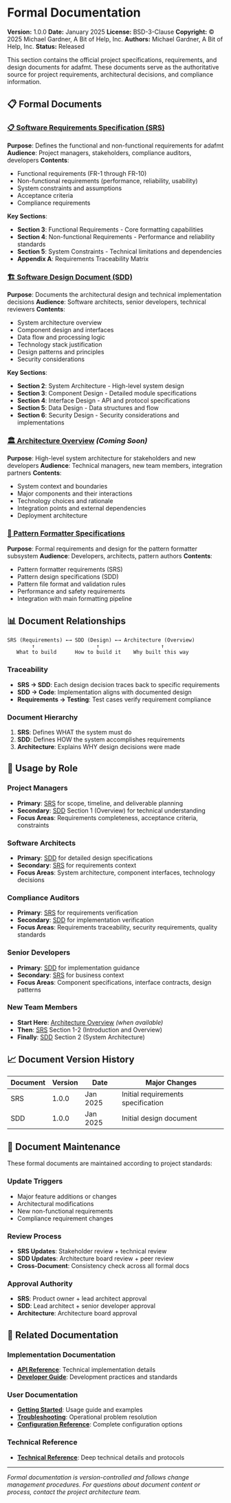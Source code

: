 # Formal Documentation

**Version:** 1.0.0
**Date:** January 2025
**License:** BSD-3-Clause
**Copyright:** © 2025 Michael Gardner, A Bit of Help, Inc.
**Authors:** Michael Gardner, A Bit of Help, Inc.
**Status:** Released

This section contains the official project specifications, requirements, and design documents for adafmt. These documents serve as the authoritative source for project requirements, architectural decisions, and compliance information.

## 📋 Formal Documents

### [📋 Software Requirements Specification (SRS)](SRS.md)
**Purpose**: Defines the functional and non-functional requirements for adafmt
**Audience**: Project managers, stakeholders, compliance auditors, developers
**Contents**:
- Functional requirements (FR-1 through FR-10)
- Non-functional requirements (performance, reliability, usability)
- System constraints and assumptions
- Acceptance criteria
- Compliance requirements

**Key Sections**:
- **Section 3**: Functional Requirements - Core formatting capabilities
- **Section 4**: Non-functional Requirements - Performance and reliability standards
- **Section 5**: System Constraints - Technical limitations and dependencies
- **Appendix A**: Requirements Traceability Matrix

### [🏗️ Software Design Document (SDD)](SDD.md)
**Purpose**: Documents the architectural design and technical implementation decisions
**Audience**: Software architects, senior developers, technical reviewers
**Contents**:
- System architecture overview
- Component design and interfaces
- Data flow and processing logic
- Technology stack justification
- Design patterns and principles
- Security considerations

**Key Sections**:
- **Section 2**: System Architecture - High-level system design
- **Section 3**: Component Design - Detailed module specifications
- **Section 4**: Interface Design - API and protocol specifications
- **Section 5**: Data Design - Data structures and flow
- **Section 6**: Security Design - Security considerations and implementations

### [🏛️ Architecture Overview](architecture.md) *(Coming Soon)*
**Purpose**: High-level system architecture for stakeholders and new developers
**Audience**: Technical managers, new team members, integration partners
**Contents**:
- System context and boundaries
- Major components and their interactions
- Technology choices and rationale
- Integration points and external dependencies
- Deployment architecture

### [🎨 Pattern Formatter Specifications](../patterns/srs_patterns_v3.md)
**Purpose**: Formal requirements and design for the pattern formatter subsystem
**Audience**: Developers, architects, pattern authors
**Contents**:
- Pattern formatter requirements (SRS)
- Pattern design specifications (SDD)
- Pattern file format and validation rules
- Performance and safety requirements
- Integration with main formatting pipeline

## 📊 Document Relationships

```
SRS (Requirements) ←→ SDD (Design) ←→ Architecture (Overview)
        ↑                    ↑                    ↑
   What to build      How to build it    Why built this way
```

### **Traceability**
- **SRS → SDD**: Each design decision traces back to specific requirements
- **SDD → Code**: Implementation aligns with documented design
- **Requirements → Testing**: Test cases verify requirement compliance

### **Document Hierarchy**
1. **SRS**: Defines WHAT the system must do
2. **SDD**: Defines HOW the system accomplishes requirements
3. **Architecture**: Explains WHY design decisions were made

## 🎯 Usage by Role

### **Project Managers**
- **Primary**: [SRS](SRS.md) for scope, timeline, and deliverable planning
- **Secondary**: [SDD](SDD.md) Section 1 (Overview) for technical understanding
- **Focus Areas**: Requirements completeness, acceptance criteria, constraints

### **Software Architects**
- **Primary**: [SDD](SDD.md) for detailed design specifications
- **Secondary**: [SRS](SRS.md) for requirements context
- **Focus Areas**: System architecture, component interfaces, technology decisions

### **Compliance Auditors**
- **Primary**: [SRS](SRS.md) for requirements verification
- **Secondary**: [SDD](SDD.md) for implementation verification
- **Focus Areas**: Requirements traceability, security requirements, quality standards

### **Senior Developers**
- **Primary**: [SDD](SDD.md) for implementation guidance
- **Secondary**: [SRS](SRS.md) for business context
- **Focus Areas**: Component specifications, interface contracts, design patterns

### **New Team Members**
- **Start Here**: [Architecture Overview](architecture.md) *(when available)*
- **Then**: [SRS](SRS.md) Section 1-2 (Introduction and Overview)
- **Finally**: [SDD](SDD.md) Section 2 (System Architecture)

## 📈 Document Version History

| Document | Version | Date | Major Changes |
|----------|---------|------|---------------|
| SRS | 1.0.0 | Jan 2025 | Initial requirements specification |
| SDD | 1.0.0 | Jan 2025 | Initial design document |

## 🔄 Document Maintenance

These formal documents are maintained according to project standards:

### **Update Triggers**
- Major feature additions or changes
- Architectural modifications
- New non-functional requirements
- Compliance requirement changes

### **Review Process**
- **SRS Updates**: Stakeholder review + technical review
- **SDD Updates**: Architecture board review + peer review
- **Cross-Document**: Consistency check across all formal docs

### **Approval Authority**
- **SRS**: Product owner + lead architect approval
- **SDD**: Lead architect + senior developer approval
- **Architecture**: Architecture board approval

## 🔗 Related Documentation

### **Implementation Documentation**
- **[API Reference](../api/index.md)**: Technical implementation details
- **[Developer Guide](../guides/index.md)**: Development practices and standards

### **User Documentation**
- **[Getting Started](../guides/getting-started-guide.md)**: Usage guide and examples
- **[Troubleshooting](../guides/troubleshooting-guide.md)**: Operational problem resolution
- **[Configuration Reference](../guides/configuration-guide.md)**: Complete configuration options

### **Technical Reference**
- **[Technical Reference](../reference/index.md)**: Deep technical details and protocols

---

*Formal documentation is version-controlled and follows change management procedures. For questions about document content or process, contact the project architecture team.*
